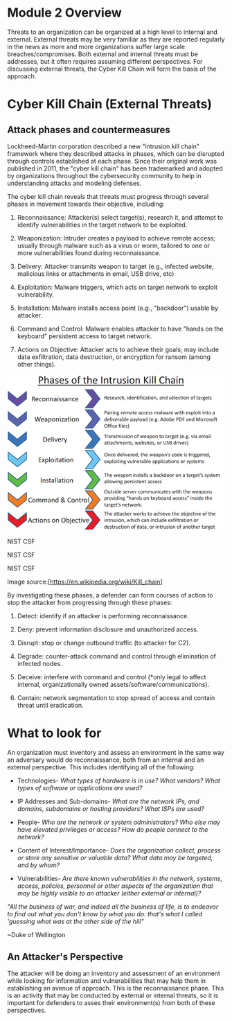 Module 2 Overview
=================

Threats to an organization can be organized at a high level to internal and
external. External threats may be very familiar as they are reported regularly
in the news as more and more organizations suffer large scale
breaches/compromises. Both external and internal threats must be addresses, but
it often requires assuming different perspectives. For discussing external
threats, the Cyber Kill Chain will form the basis of the approach.

Cyber Kill Chain (External Threats)
===================================

Attack phases and countermeasures
---------------------------------

Lockheed-Martin corporation described a new "intrusion kill chain" framework
where they described attacks in phases, which can be disrupted through controls
established at each phase. Since their original work was published in 2011, the
"cyber kill chain" has been trademarked and adopted by organizations throughout
the cybersecurity community to help in understanding attacks and modeling
defenses.

The cyber kill chain reveals that threats must progress through several phases
in movement towards their objective, including:

1.  Reconnaissance: Attacker(s) select target(s), research it, and attempt to
    identify vulnerabilities in the target network to be exploited.

2.  Weaponization: Intruder creates a payload to achieve remote access; usually
    through malware such as a virus or worm, tailored to one or more
    vulnerabilities found during reconnaissance.

3.  Delivery: Attacker transmits weapon to target (e.g., infected website,
    malicious links or attachments in email, USB drive, etc)

4.  Exploitation: Malware triggers, which acts on target network to exploit
    vulnerability.

5.  Installation: Malware installs access point (e.g., "backdoor") usable by
    attacker.

6.  Command and Control: Malware enables attacker to have "hands on the
    keyboard" persistent access to target network.

7.  Actions on Objective: Attacker acts to achieve their goals; may include data
    exfiltration, data destruction, or encryption for ransom (among other
    things).

![NIST CSF](media/1bdb97b228a00f14272ff0fc1e8689a3.png)

NIST CSF

NIST CSF

NIST CSF

Image source:[<https://en.wikipedia.org/wiki/Kill_chain>]

By investigating these phases, a defender can form courses of action to stop the
attacker from progressing through these phases:

1.  Detect: identify if an attacker is performing reconnaissance.

2.  Deny: prevent information disclosure and unauthorized access.

3.  Disrupt: stop or change outbound traffic (to attacker for C2).

4.  Degrade: counter-attack command and control through elimination of infected
    nodes.

5.  Deceive: interfere with command and control (\*only legal to affect
    internal, organizationally owned assets/software/communications).

6.  Contain: network segmentation to stop spread of access and contain threat
    until eradication.

What to look for
================

An organization must inventory and assess an environment in the same way an
adversary would do reconnaissance, both from an internal and an external
perspective. This includes identifying all of the following:

-   Technologies- *What types of hardware is in use? What vendors? What types of
    software or applications are used?*

-   IP Addresses and Sub-domains- *What are the network IPs, and domains,
    subdomains or hosting providers? What ISPs are used?*

-   People- *Who are the network or system administrators? Who else may have
    elevated privileges or access? How do people connect to the network?*

-   Content of Interest/Importance- *Does the organization collect, process or
    store any sensitive or valuable data? What data may be targeted, and by
    whom?*

-   Vulnerabilities- *Are there known vulnerabilities in the network, systems,
    access, policies, personnel or other aspects of the organization that may be
    highly visible to an attacker (either external or internal)?*

*"All the business of war, and indeed all the business of life, is to endeavor
to find out what you don't know by what you do: that's what I called 'guessing
what was at the other side of the hill"*

\~Duke of Wellington

An Attacker's Perspective
-------------------------

The attacker will be doing an inventory and assessment of an environment while
looking for information and vulnerabilities that may help them in establishing
an avenue of approach. This is the reconnaissance phase. This is an activity
that may be conducted by external or internal threats, so it is important for
defenders to asses their environment(s) from both of these perspectives.
